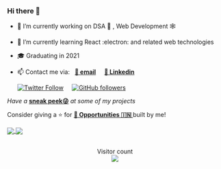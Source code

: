 ### Hi there 👋

- 🔭 I’m currently working on DSA 🧩 , Web Development 🕸

- 🌱 I’m currently learning React :electron: and related web technologies

- 🎓 Graduating in 2021

- 📫 Contact me via: &nbsp; **[📧 email](mailto:hiteshkumar_1mv17cs042@sirmvit.edu)** &nbsp; &nbsp; **[💼 Linkedin](https://www.linkedin.com/in/heroichitesh/)**

  [![Twitter Follow](https://img.shields.io/twitter/follow/HITESHK75023922?style=social)](https://twitter.com/HITESHK75023922) &nbsp;&nbsp;&nbsp; [![GitHub followers](https://img.shields.io/github/followers/HeroicHitesh?label=Follow%20%40HeroicHitesh&style=social)](https://github.com/HeroicHitesh)

*Have a* **[sneak peek😜](https://github.com/HeroicHitesh/HeroicHitesh/blob/master/PROJECTS.md)** *at some of my projects*

Consider giving a ⭐️ for **[ 💼 Opportunities 🇮🇳 ](https://github.com/Developer-s-Journey/Opportunities)** built by me!

<a href="https://github.com/HeroicHitesh/Opportunities">
  <img align="center" src="https://github-readme-stats.vercel.app/api?username=HeroicHitesh&show_icons=true&count_private=true&theme=chartreuse-dark&line_height=20" />
</a>
<a href="https://github.com/HeroicHitesh/Opportunities">
  <img align="center" src="https://github-readme-stats.vercel.app/api/top-langs/?username=HeroicHitesh&theme=chartreuse-dark&layout=compact" />
</a>

<p align="center"> 
  <br>Visitor count<br>
  <img src="https://profile-counter.glitch.me/HeroicHitesh/count.svg" />
</p>
